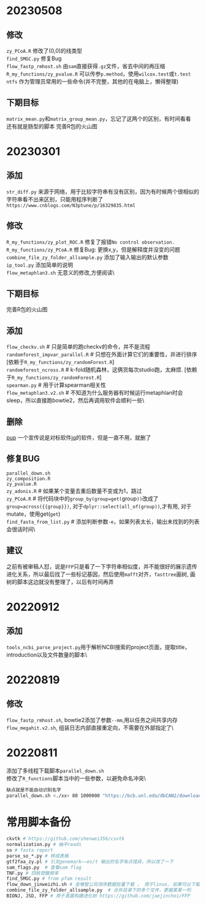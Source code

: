 # 20230508
## 修改
`zy_PCoA.R` 修改了(0,0)的线类型\
`find_SMGC.py` 修复Bug\
`flow_fastp_rmhost.sh` 由`sam`直接获得`.gz`文件，省去中间的再压缩\
`R_my_functions/zy_pvalue.R` 可以传参`p.method`，使用`wilcox.test`或`t.test`\
`ntfs` 作为管理员常用的一些命令(并不完整，其他的在电脑上，懒得整理)

## 下期目标
`matrix_mean.py`和`matrix_group_mean.py`，忘记了这两个的区别，有时间看看\
还有就是肠型的脚本
完善R包的火山图

# 20230301
## 添加
`str_diff.py` 来源于网络，用于比较字符串有没有区别，因为有时候两个很相似的字符串看不出来区别，只能用程序判断了`https://www.cnblogs.com/N3ptune/p/16329835.html`
## 修改
`R_my_functions/zy_plot_ROC.R` 修复了报错`No control observation.`\
`R_my_functions/zy_PCoA.R` 修复Bug: 更换x,y，但是解释度并没变的问题\
`combine_file_zy_folder_allsample.py` 添加了输入输出的默认参数\
`ip_tool.py` 添加简单的说明\
`flow_metaphlan3.sh` 无意义的修改,方便阅读\
## 下期目标
完善R包的火山图


## 添加
`flow_checkv.sh` # 只是简单的跑checkv的命令，并不是流程\
`randomforest_impvar_parallel.R` # 只想在外面计算它们的重要性，并进行排序 [依赖于`R_my_functions/zy_randomForest.R`]\
`randomforest_ncross.R` # k-fold随机森林，这俩货每次studio跑，太麻烦. [依赖于`R_my_functions/zy_randomForest.R`]\
`spearman.py` # 用于计算spearman相关性\
`flow_metaphlan3.v2.sh` # 不知道为什么服务器有时候运行metaphlan时会sleep，所以直接跑bowtie2，然后再调用软件会顺利一些\
## 删除
[pup](https://github.com/ericchiang/pup) 一个宣传说是对标软件[jq](https://github.com/stedolan/jq)的软件，但是一直不用，就删了
## 修复BUG
`parallel_down.sh`\
`zy_composition.R`\
`zy_pvalue.R`\
`zy_adonis.R` # 如果某个变量去重后数量不变或为1，跳过\
`zy_PCoA.R` # 将代码块中的`group_by(group=get(`group`))`改成了`group=across({{group}})`, 对于`dplyr::select(all_of(group))`,才有用, 对于mutate，使用get(`get`)\
`find_fasta_from_list.py` # 添加判断参数`-e`，如果列表太长，输出未找到的列表会很话时间\
## 建议
之前有被审稿人怼，说是`FFP`只是看了一下字符串相似度，并不能很好的展示遗传进化关系，所以最后找了一些标记基因，然后使用`mafft`对齐，`fasttree`画树,
画树的脚本这边就没有整理了，以后有时间再弄


# 20220912
## 添加
`tools_ncbi_parse_project.py`用于解析NCBI搜索的project页面，提取title， introduction以及文件数量的脚本\

# 20220819
## 修改
`flow_fastp_rmhost.sh`, bowtie2添加了参数`--mm`,用以任务之间共享内存\
`flow_megahit.v2.sh`, 组装日志内部直接重定向，不需要在外部指定了\
# 20220811
添加了多线程下载脚本`parallel_down.sh`\
修改了`R_functions`脚本当中的一些参数，以避免命名冲突\
```bash
缺点就是不能自动识别名字
parallel_down.sh <./xx> 80 1000000 "https://bcb.unl.edu/dbCAN2/download/CAZyDB.08062022.fa"
```

# 常用脚本备份

``` bash
ckvtk # https://github.com/shenwei356/csvtk
normalization.py # 抽平reads
so # fasta report
parse_so_*.py # 转成表格
gtf2faa_zy.pl # 引文genemark——es/t 输出的名字有点怪异，所以改了一下
sam_flags.py  # 查看sam flag
TNF.py # 四核苷酸频率
find_SMGC.py # from pfam result
flow_down_jinweizhi.sh # 金唯智公司测序数据批量下载 ， 用于linux, 如果可以下载到对应的windows软件： ossutil64，亦可以批量下载
combine_file_zy_folder_allsample.py  # 合并目录下的多个文件，更据某某一列
BIONJ, JSD, FFP # 用于真菌构建进化树 https://github.com/jaejinchoi/FFP
```

